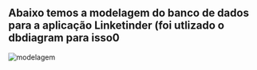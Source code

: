 ## Abaixo temos a modelagem do banco de dados para a aplicação Linketinder (foi utlizado o dbdiagram para isso0

![modelagem](https://github.com/pedrinho1247/PostgreSQL/assets/106709624/32c574d6-536f-43a2-a2fc-1c6bebe8980a)
